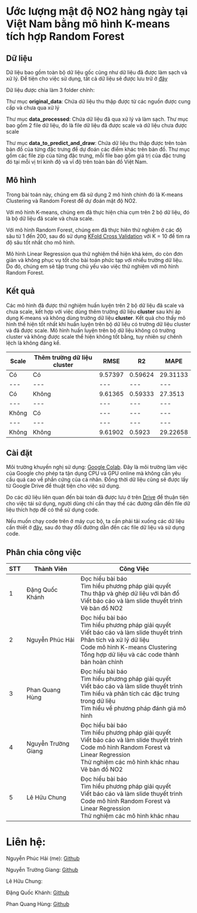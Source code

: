 # Ước lượng mật độ NO2 hàng ngày tại Việt Nam bằng mô hình K-means tích hợp Random Forest

## Dữ liệu
Dữ liệu bao gồm toàn bộ dữ liệu gốc cũng như dữ liệu đã được làm sạch và xử lý. Để tiện cho việc sử dụng, tất cả dữ liệu sẽ được lưu trữ ở [đây](https://drive.google.com/drive/folders/1uoh64dOepEHd9GR2ZywnCo-8zqMSg5Qn)

Dữ liệu được chia làm 3 folder chính:

Thư mục **original_data**: Chứa dữ liệu thu thập được từ các nguồn được cung cấp và chưa qua xử lý

Thư mục **data_processed**: Chứa dữ liệu đã qua xử lý và làm sạch. Thư mục bao gồm 2 file dữ liệu, đó là file dữ liệu đã được scale và dữ liệu chưa được scale

Thư mục **data_to_predict_and_draw**: Chứa dữ liệu thu thập được trên toàn bản đồ của từng đặc trưng để dự đoán các điểm khác trên bản đồ. Thư mục gồm các file zip của từng đặc trưng, mỗi file bao gồm giá trị của đặc trưng đó tại mỗi vị trí kinh độ và vĩ độ trên toàn bản đồ Việt Nam.

## Mô hình
Trong bài toán này, chúng em đã sử dụng 2 mô hình chính đó là K-means Clustering và Random Forest để dự đoán mật độ NO2. 

Với mô hình K-means, chúng em đã thực hiện chia cụm trên 2 bộ dữ liệu, đó là bộ dữ liệu đã scale và chưa scale.

Với mô hình Random Forest, chúng em đã thực hiên thử nghiệm ở các độ sâu từ 1 đến 200, sau đó sử dụng [KFold Cross Validation](https://machinelearningmastery.com/k-fold-cross-validation/) với K = 10 để tìm ra độ sâu tốt nhất cho mô hình.

Mô hình Linear Regression qua thử nghiệm thể hiện khá kém, do còn đơn giản và không phục vụ tốt cho bài toán phức tạp với nhiều trường dữ liệu. Do đó, chúng em sẽ tập trung chủ yếu vào việc thử nghiệm với mô hình Random Forest.

## Kết quả 
Các mô hình đã được thử nghiệm huấn luyện trên 2 bộ dữ liệu đã scale và chưa scale, kết hợp với việc dùng thêm trường dữ liệu **cluster** sau khi áp dụng K-means và không dùng trường dữ liệu **cluster**. Kết quả cho thấy mô hình thể hiện tốt nhất khi huấn luyện trên bộ dữ liệu có trường dữ liệu cluster và đã được scale. Mô hình huấn luyện trên bộ dữ liệu không có trường cluster và không được scale thể hiện không tốt bằng, tuy nhiên sự chênh lệch là không đáng kể. 

Scale | Thêm trường dữ liệu cluster | RMSE | R2 | MAPE
--- | --- | --- | --- | --- 
Có | Có | 9.57397 | 0.59624 | 29.31133
--- | --- | --- | --- | --- 
Có | Không | 9.61365 | 0.59333 | 27.3513
--- | --- | --- | --- | --- 
Không| Có | --- | --- | ---
--- | --- | --- | --- | --- 
Không | Không | 9.61902 | 0.5923| 29.22658

## Cài đặt
Môi trường khuyến nghị sử dụng: [Google Colab](https://colab.research.google.com/notebooks/). Đây là môi trường làm việc của Google cho phép ta tận dụng CPU và GPU online mà không cần yêu cầu quá cao về phần cứng của cá nhân. Đồng thời dữ liệu cũng sẽ được lấy từ Google Drive để thuật tiện cho việc sử dụng. 

Do các dữ liệu liên quan đến bài toán đã được lưu ở trên [Drive](https://drive.google.com/drive/folders/1uoh64dOepEHd9GR2ZywnCo-8zqMSg5Qn) để thuận tiện cho việc tái sử dụng, người dùng chỉ cần thay thế các đường dẫn đến file dữ liệu thích hợp để có thể sử dụng code.

Nếu muốn chạy code trên ở máy cục bộ, ta cần phải tải xuống các dữ liệu cần thiết ở [đây](https://drive.google.com/drive/folders/1uoh64dOepEHd9GR2ZywnCo-8zqMSg5Qn), sau đó thay đổi đường dẫn đến các file dữ liệu và sử dụng code.

## Phân chia công việc

| STT | Thành Viên          | Công Việc                                                                                                                                                                                                            |
|-----|---------------------|----------------------------------------------------------------------------------------------------------------------------------------------------------------------------------------------------------------------|
| 1   | Đặng Quốc Khánh     | Đọc hiểu bài báo  <br>Tìm hiểu phương pháp giải quyết  <br>Thu thập và ghép dữ liệu với bản đồ  <br>Viết báo cáo và làm slide thuyết trình  <br>Vẽ bản đồ NO2                                           |
| 2   | Nguyễn Phúc Hải     | Đọc hiểu bài báo <br>Tìm hiểu phương pháp giải quyết <br>Viết báo cáo và làm slide thuyết trình <br>Phân tích và xử lý dữ liệu <br> Code mô hình K-means Clustering <br>Tổng hợp dữ liệu và các code thành bản hoàn chỉnh |
| 3   | Phan Quang Hùng     | Đọc hiểu bài báo <br>Tìm hiểu phương pháp giải quyết <br>Viết báo cáo và làm slide thuyết trình <br>Tìm hiểu và phân tích các đặc trưng trong dữ liệu <br>Tìm hiểu về phương pháp đánh giá mô hình                   |
| 4   | Nguyễn Trường Giang | Đọc hiểu bài báo <br>Tìm hiểu phương pháp giải quyết <br>Viết báo cáo và làm slide thuyết trình <br>Code mô hình Random Forest và Linear Regression <br>Thử nghiệm các mô hình khác nhau <br> Vẽ bản đồ NO2               |
| 5   | Lê Hữu Chung        | Đọc hiểu bài báo <br>Tìm hiểu phương pháp giải quyết <br>Viết báo cáo và làm slide thuyết trình <br>Code mô hình Random Forest và Linear Regression <br>Thử nghiệm các mô hình khác nhau                             |                      |

# Liên hệ:
Nguyễn Phúc Hải (me): [Github](https://github.com/HaiNguyen2903)

Nguyễn Trường Giang: [Github](https://github.com/ntg552000)

Lê Hữu Chung: 

Đặng Quốc Khánh: [Github](https://github.com/snowiceheart2000)

Phan Quang Hùng: [Github](https://github.com/phanquanghung)

